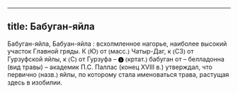 
---
title: Бабуган-яйла
---
Бабуган-яйла, Бабуан-яйла
: всхолмленное нагорье, наиболее высокий участок Главной гряды. К ⦅Ю⦆ от ⦅масс.⦆ Чатыр-Даг, к ⦅СЗ⦆ от Гурзуфской яйлы, к ⦅С⦆ от Гурзуфа – ❶ ⦅кртат.⦆ бабуган от – белладонна (вид травы) – академик П.С. Паллас (конец XVIII в.) утверждал, что первично ⦅назв.⦆ яйлы, по которому стала именоваться трава, растущая здесь в изобилии.
